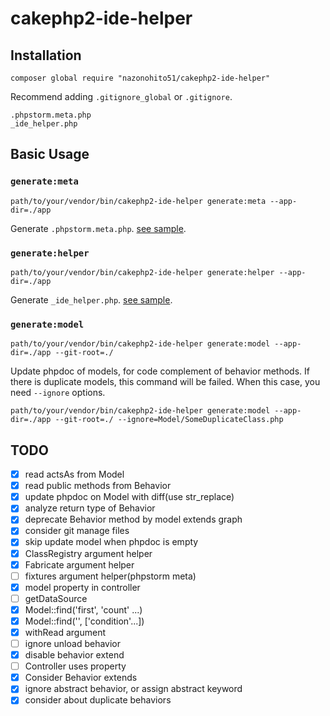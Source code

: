 # cakephp2-ide-helper

## Installation
```shell script
composer global require "nazonohito51/cakephp2-ide-helper"
```

Recommend adding `.gitignore_global` or `.gitignore`.

```
.phpstorm.meta.php
_ide_helper.php
```

## Basic Usage
### `generate:meta`
```shell script
path/to/your/vendor/bin/cakephp2-ide-helper generate:meta --app-dir=./app
```

Generate `.phpstorm.meta.php`. [see sample](https://github.com/nazonohito51/cakephp2-ide-helper/blob/master/sample/.phpstorm.meta.php).

### `generate:helper`
```shell script
path/to/your/vendor/bin/cakephp2-ide-helper generate:helper --app-dir=./app
```

Generate `_ide_helper.php`. [see sample](https://github.com/nazonohito51/cakephp2-ide-helper/blob/master/sample/_ide_helpder.php).

### `generate:model`
```shell script
path/to/your/vendor/bin/cakephp2-ide-helper generate:model --app-dir=./app --git-root=./
```

Update phpdoc of models, for code complement of behavior methods.
If there is duplicate models, this command will be failed.
When this case, you need `--ignore` options.

```shell script
path/to/your/vendor/bin/cakephp2-ide-helper generate:model --app-dir=./app --git-root=./ --ignore=Model/SomeDuplicateClass.php
```

## TODO
- [x] read actsAs from Model
- [x] read public methods from Behavior
- [x] update phpdoc on Model with diff(use str_replace)
- [x] analyze return type of Behavior
- [x] deprecate Behavior method by model extends graph
- [x] consider git manage files
- [x] skip update model when phpdoc is empty
- [x] ClassRegistry argument helper
- [x] Fabricate argument helper
- [ ] fixtures argument helper(phpstorm meta)
- [x] model property in controller
- [ ] getDataSource
- [x] Model::find('first', 'count' ...)
- [x] Model::find('', ['condition'...])
- [x] withRead argument
- [ ] ignore unload behavior
- [x] disable behavior extend
- [ ] Controller uses property
- [x] Consider Behavior extends
- [x] ignore abstract behavior, or assign abstract keyword
- [x] consider about duplicate behaviors
